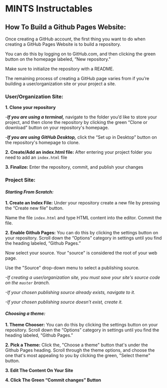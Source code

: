# **MINTS Instructables**
## How To Build a Github Pages Website:

Once creating a GitHub account, the first thing you want to do when creating a GitHub Pages Website is to build a repository.

You can do this by logging on to GitHub.com, and then clicking the green button on the homepage labeled, “New repository."

Make sure to initialize the repository with a README.

The remaining process of creating a GitHub page varies from if you’re building a user/organization site or your project a site.

### **User/Organization Site:**
**1. Clone your repository**

-***If you are using a terminal,*** navigate to the folder you’d like to store your project, and then clone the repository by clicking the green “Clone or download” button on your repository's homepage. 

-***If you are using GitHub Desktop,*** click the “Set up in Desktop” button on the repository's homepage to clone.

**2. Create/Add an index.html file:** After entering your project folder you need to add an ```index.html``` file

**3. Finalize:** Enter the repository, commit, and publish your changes

### **Project Site:**
#### ***Starting From Scratch:***
**1. Create an Index File:**
Under your repository create a new file by pressing the “Create new file” button. 

Name the file ```index.html``` and type HTML content into the editor. Commit the file.

**2. Enable Github Pages:**
You can do this by clicking the settings button on your repository. Scroll down the “Options” category in settings until you find the heading labeled, “Github Pages.” 

Now select your source. Your "source" is considered the root of your web page.

Use the "Source" drop-down menu to select a publishing source.

*-If creating a user/organization site, you must save your site's source code on the ```master``` branch.*

*-If your chosen publishing source already exists, navigate to it.*

*-If your chosen publishing source doesn’t exist, create it.*

#### ***Choosing a theme:***
**1. Theme Chooser:**
You can do this by clicking the settings button on your repository. Scroll down the “Options” category in settings until you find the heading labeled, “Github Pages.” 

**2. Pick a Theme:** Click the, "Choose a theme" button that's under the Github Pages heading. Scroll through the theme options, and choose the one that's most appealing to you by clicking the green, "Select theme" button.

**3. Edit The Content On Your Site**

**4. Click The Green “Commit changes” Button**
